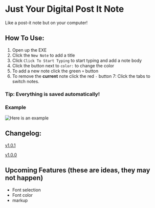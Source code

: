 # Just Your Digital Post It Note
Like a post-it note but on your computer!

## How To Use:
1. Open up the EXE
2. Click the `New Note` to add a title
3. Click `Click To Start Typing` to start typing and add a note body
4. Click the button next to `color:` to change the color
5. To add a new note click the green `+` button
6. To remove the **current** note click the red `-` button
7: Click the tabs to switch notes.

### Tip: Everything is saved automatically!

### Example
![Here is an example](DigitalPostIt/notes.gif)

## Changelog:
[v1.0.1](Releases/v1.0.1/README.md)

[v1.0.0](Releases/v1.0.0/README.md)


## Upcoming Features (these are ideas, they may not happen)
- Font selection
- Font color
- markup
